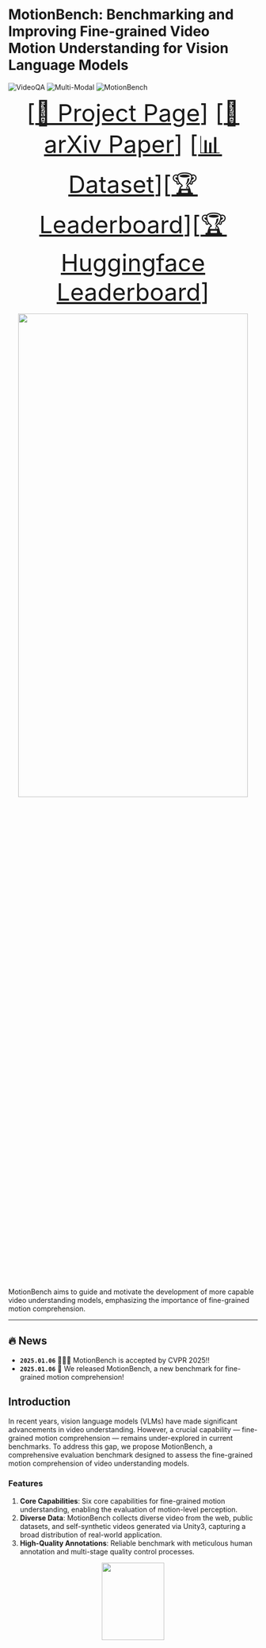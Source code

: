 # MotionBench: Benchmarking and Improving Fine-grained Video Motion Understanding for Vision Language Models

![VideoQA](https://img.shields.io/badge/Task-VideoQA-red)
![Multi-Modal](https://img.shields.io/badge/Task-Multi--Modal-red)
![MotionBench](https://img.shields.io/badge/Dataset-MotionBench-blue)  

<font size=7><div align='center' > [[🍎 Project Page](https://motion-bench.github.io/)] [[📖 arXiv Paper](https://arxiv.org/abs/2501.02955)] [[📊 Dataset](https://huggingface.co/datasets/THUDM/MotionBench)][[🏆 Leaderboard](https://motion-bench.github.io/#leaderboard)][[🏆 Huggingface Leaderboard](https://huggingface.co/spaces/THUDM/MotionBench)]  </div></font>

<p align="center">
    <img src="./docs/image1.png" width="96%" height="50%">
</p>


MotionBench aims to guide and motivate the development of more capable video understanding models, emphasizing the importance of fine-grained motion comprehension.

---

## 🔥 News

* **`2025.01.06`** 🎉🎉🎉 MotionBench is accepted by CVPR 2025!!
* **`2025.01.06`** 🌟 We released MotionBench, a new benchmark for fine-grained motion comprehension!

## Introduction

In recent years, vision language models (VLMs) have made significant advancements in video understanding. However, a crucial capability — fine-grained motion comprehension — remains under-explored in current benchmarks. To address this gap, we propose MotionBench, a comprehensive evaluation benchmark designed to assess the fine-grained motion comprehension of video understanding models. 

### Features

1. **Core Capabilities**: Six core capabilities for fine-grained motion understanding, enabling the evaluation of motion-level perception.
2. **Diverse Data**: MotionBench collects diverse video from the web, public datasets, and self-synthetic videos generated via Unity3, capturing a broad distribution of real-world
application.
3. **High-Quality Annotations**: Reliable benchmark with meticulous human annotation and multi-stage quality control processes.

<p align="center">
    <img src="./docs/image2.png" width="50%" height="20%">
</p>

## Dataset

### License

Our dataset is under the CC-BY-NC-SA-4.0 license.

LVBench is only used for academic research. Commercial use in any form is prohibited. We do not own the copyright of any raw video files.

If there is any infringement in MotionBench, please contact shiyu.huang@aminer.cn or directly raise an issue, and we will remove it immediately.

### Download

Install video2dataset first:

```shell
pip install video2dataset
pip uninstall transformer-engine
```

Then you should download `video_info.meta.jsonl` from [Huggingface](https://huggingface.co/datasets/THUDM/MotionBench) and
put it in the `data` directory.

Each entry in the `video_info.meta.jsonl` file contains a video sample. Some of the dataset has the ground truth answer (the DEV set) and some not (the TEST set). You could use the DEV set to optimize your dataset and upload the answer file to our [leaderboard](https://huggingface.co/spaces/THUDM/MotionBench) to see your model's performance.

#### Caption dataset
Part of our dataset are derived from our self-annotated detailed video caption. we additionally release a dataset of 5,000 videos with manually annotated fine-grained motion descriptions, which are annotated and double-checked together with the benchmark annotation process. Each video includes dynamic information descriptions with annotation density reaching 12.63 words per second, providing researchers with resources for further development and training to enhance video models’ motion-level comprehension capabilities. 

#### Self-collected dataset
We provide the download link for all self-collected data. 


#### Publically available dataset
For publically available data. we do not provide the orginal video files. You could download them from the original repo:
```
1. MedVid: https://github.com/deepaknlp/MedVidQACL
2. SportsSloMo: https://cvlab.cse.msu.edu/project-svw.html
3. HA-ViD: https://iai-hrc.github.io/ha-vid
```
After downloading the above mentioned dataset, find the mapping from the downloaded names to the filenames in our benchmark with the mapping file:
```
data/mapping.json
```
Then, cut the video to clips using the last two integers separated by `_`. 

e.g., the video file `S10A13I22S1.mp4` is mapped to file `ef476626-3499-40c2-bbd6-5004223d1ada` according to the mapping file. To obtain the final test case `ef476626-3499-40c2-bbd6-5004223d1ada_58_59` in `video_info.meta.jsonl`, you should cut the video clip from `58` second to `59` second, yielding the final video sample for benchmarking.

## Install MotionBench

```shell
pip install -e .
```

## Get Evaluation Results and Submit to Leaderboard

(Note: if you want to try the evaluation quickly, you can use the `scripts/construct_random_answers.py` to prepare a
random answer file.)

```shell
cd scripts
python test_acc.py
```

After the execution, you will get an evaluation results file `random_answers.json` in the `scripts` directory. You can submit the
results to the [leaderboard](https://huggingface.co/spaces/THUDM/MotionBench).

## 📈 Results

- **Model Comparision:**

<p align="center">
    <img src="./docs/tab3.png" width="96%" height="50%">
</p>

- **Benchmark Comparison:**

<p align="center">
    <img src="./docs/image3.png" width="96%" height="50%">
</p>


- **Answer Distribution:**

<p align="center">
    <img src="./docs/image5.png" width="96%" height="50%">
</p>

## Citation

If you find our work helpful for your research, please consider citing our work.

```bibtex
@misc{hong2024motionbench,
      title={MotionBench: Benchmarking and Improving Fine-grained Video Motion Understanding for Vision Language Models}, 
      author={Wenyi Hong and Yean Cheng and Zhuoyi Yang and Weihan Wang and Lefan Wang and Xiaotao Gu and Shiyu Huang and Yuxiao Dong and Jie Tang},
      year={2024},
      eprint={2501.02955},
      archivePrefix={arXiv},
      primaryClass={cs.CV}
}
```